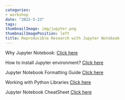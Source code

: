 ```yaml
---
categories:
- workshop
date: "2022-5-23"
tags:
thumbnailImage: img/jupyter.png
thumbnailImagePosition: left
title: Reproducible Research with Jupyter Notebook
---
```





Why Jupyter Notebook: [Click here](/slides/4_Jupyter/4_Jupyternotebook)


How to install Jupyter environment? [Click here](/slides/4_Jupyter/Jupyter_Notebook)


Jupyter Notebook Formatting Guide [Click here](/slides/4_Jupyter/Jupyter_Notebook_Formatting_Guide)


Working with Python Libraries [Click here](/slides/4_Jupyter/Working_with_Python_libraries)



Jupyter Notebook CheatSheet [Click here](https://www.edureka.co/blog/wp-content/uploads/2018/10/Jupyter_Notebook_CheatSheet_Edureka.pdf)

